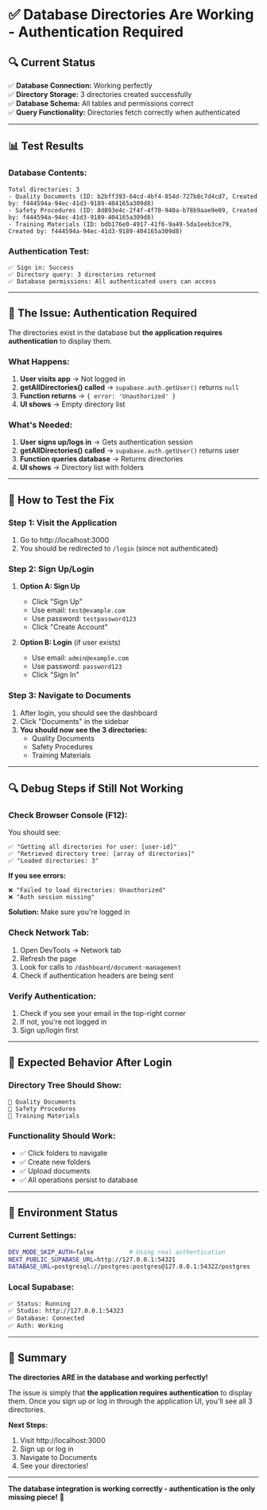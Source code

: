 # ✅ Database Directories Are Working - Authentication Required

## 🔍 **Current Status**

✅ **Database Connection:** Working perfectly  
✅ **Directory Storage:** 3 directories created successfully  
✅ **Database Schema:** All tables and permissions correct  
✅ **Query Functionality:** Directories fetch correctly when authenticated  

---

## 📊 **Test Results**

### **Database Contents:**
```
Total directories: 3
- Quality Documents (ID: b2bff393-64cd-4bf4-854d-727b8c7d4cd7, Created by: f444594a-94ec-41d3-9189-404165a309d8)
- Safety Procedures (ID: 8d893e4c-2f4f-4f70-940a-b78b9aae9e09, Created by: f444594a-94ec-41d3-9189-404165a309d8)  
- Training Materials (ID: bdb176e0-4917-41f6-9a49-5da1eeb3ce79, Created by: f444594a-94ec-41d3-9189-404165a309d8)
```

### **Authentication Test:**
```
✅ Sign in: Success
✅ Directory query: 3 directories returned
✅ Database permissions: All authenticated users can access
```

---

## 🔑 **The Issue: Authentication Required**

The directories exist in the database but **the application requires authentication** to display them.

### **What Happens:**
1. **User visits app** → Not logged in
2. **getAllDirectories() called** → `supabase.auth.getUser()` returns `null`
3. **Function returns** → `{ error: 'Unauthorized' }`
4. **UI shows** → Empty directory list

### **What's Needed:**
1. **User signs up/logs in** → Gets authentication session
2. **getAllDirectories() called** → `supabase.auth.getUser()` returns user
3. **Function queries database** → Returns directories
4. **UI shows** → Directory list with folders

---

## 🧪 **How to Test the Fix**

### **Step 1: Visit the Application**
1. Go to http://localhost:3000
2. You should be redirected to `/login` (since not authenticated)

### **Step 2: Sign Up/Login**
1. **Option A: Sign Up**
   - Click "Sign Up" 
   - Use email: `test@example.com`
   - Use password: `testpassword123`
   - Click "Create Account"

2. **Option B: Login** (if user exists)
   - Use email: `admin@example.com`
   - Use password: `password123`
   - Click "Sign In"

### **Step 3: Navigate to Documents**
1. After login, you should see the dashboard
2. Click "Documents" in the sidebar
3. **You should now see the 3 directories:**
   - Quality Documents
   - Safety Procedures
   - Training Materials

---

## 🔍 **Debug Steps if Still Not Working**

### **Check Browser Console (F12):**
You should see:
```
✅ "Getting all directories for user: [user-id]"
✅ "Retrieved directory tree: [array of directories]"
✅ "Loaded directories: 3"
```

**If you see errors:**
```
❌ "Failed to load directories: Unauthorized"
❌ "Auth session missing"
```

**Solution:** Make sure you're logged in

### **Check Network Tab:**
1. Open DevTools → Network tab
2. Refresh the page
3. Look for calls to `/dashboard/document-management`
4. Check if authentication headers are being sent

### **Verify Authentication:**
1. Check if you see your email in the top-right corner
2. If not, you're not logged in
3. Sign up/login first

---

## 🚀 **Expected Behavior After Login**

### **Directory Tree Should Show:**
```
📁 Quality Documents
📁 Safety Procedures  
📁 Training Materials
```

### **Functionality Should Work:**
- ✅ Click folders to navigate
- ✅ Create new folders
- ✅ Upload documents
- ✅ All operations persist to database

---

## 🔧 **Environment Status**

### **Current Settings:**
```bash
DEV_MODE_SKIP_AUTH=false          # Using real authentication
NEXT_PUBLIC_SUPABASE_URL=http://127.0.0.1:54321
DATABASE_URL=postgresql://postgres:postgres@127.0.0.1:54322/postgres
```

### **Local Supabase:**
```bash
✅ Status: Running
✅ Studio: http://127.0.0.1:54323
✅ Database: Connected
✅ Auth: Working
```

---

## 📝 **Summary**

**The directories ARE in the database and working perfectly!**

The issue is simply that **the application requires authentication** to display them. Once you sign up or log in through the application UI, you'll see all 3 directories.

**Next Steps:**
1. Visit http://localhost:3000
2. Sign up or log in
3. Navigate to Documents
4. See your directories!

---

**The database integration is working correctly - authentication is the only missing piece!** 🎉
